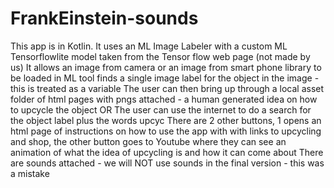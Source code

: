 # FrankEinstein-sounds
This app is in Kotlin.
It uses an ML Image Labeler with a custom ML Tensorflowlite model taken from the Tensor flow web page (not made by us)
It allows an image from camera or an image from smart phone library to be loaded in
ML tool finds a single image label for the object in the image - this is treated as a variable
The user can then bring up through a local asset folder of html pages with pngs attached - a human generated idea on how to upcycle the object
OR
The user can use the internet to do a search for the object label plus the words upcyc
There are 2 other buttons, 1 opens an html page of instructions on how to use the app with with links to upcycling and shop, the other button goes to Youtube where they can see an animation of what the idea of upcycling is and how it can come about
There are sounds attached - we will NOT use sounds in the final version - this was a mistake
